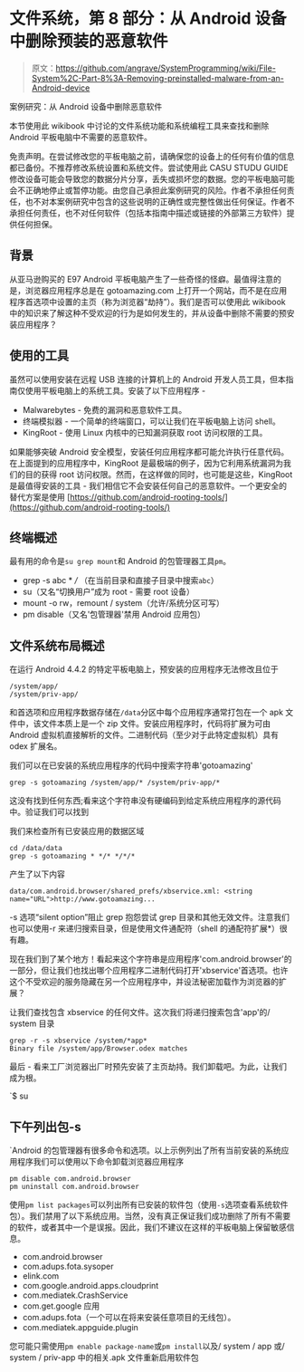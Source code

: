 # 文件系统，第 8 部分：从 Android 设备中删除预装的恶意软件

> 原文：<https://github.com/angrave/SystemProgramming/wiki/File-System%2C-Part-8%3A-Removing-preinstalled-malware-from-an-Android-device>

案例研究：从 Android 设备中删除恶意软件

本节使用此 wikibook 中讨论的文件系统功能和系统编程工具来查找和删除 Android 平板电脑中不需要的恶意软件。

免责声明。在尝试修改您的平板电脑之前，请确保您的设备上的任何有价值的信息都已备份。不推荐修改系统设置和系统文件。尝试使用此 CASU STUDU GUIDE 修改设备可能会导致您的数据分片分享，丢失或损坏您的数据。您的平板电脑可能会不正确地停止或暂停功能。由您自己承担此案例研究的风险。作者不承担任何责任，也不对本案例研究中包含的这些说明的正确性或完整性做出任何保证。作者不承担任何责任，也不对任何软件（包括本指南中描述或链接的外部第三方软件）提供任何担保。

## 背景

从亚马逊购买的 E97 Android 平板电脑产生了一些奇怪的怪癖。最值得注意的是，浏览器应用程序总是在 gotoamazing.com 上打开一个网站，而不是在应用程序首选项中设置的主页（称为浏览器“劫持”）。我们是否可以使用此 wikibook 中的知识来了解这种不受欢迎的行为是如何发生的，并从设备中删除不需要的预安装应用程序？

## 使用的工具

虽然可以使用安装在远程 USB 连接的计算机上的 Android 开发人员工具，但本指南仅使用平板电脑上的系统工具。安装了以下应用程序 -

*   Malwarebytes - 免费的漏洞和恶意软件工具。
*   终端模拟器 - 一个简单的终端窗口，可以让我们在平板电脑上访问 shell。
*   KingRoot - 使用 Linux 内核中的已知漏洞获取 root 访问权限的工具。

如果能够突破 Android 安全模型，安装任何应用程序都可能允许执行任意代码。在上面提到的应用程序中，KingRoot 是最极端的例子，因为它利用系统漏洞为我们的目的获得 root 访问权限。然而，在这样做的同时，也可能是这些，KingRoot 是最值得安装的工具 - 我们相信它不会安装任何自己的恶意软件。一个更安全的替代方案是使用 [https://github.com/android-rooting-tools/](https://github.com/android-rooting-tools/)

## 终端概述

最有用的命令是`su grep mount`和 Android 的包管理器工具`pm`。

*   grep -s abc * _/_ （在当前目录和直接子目录中搜索`abc`）
*   su（又名“切换用户”成为 root - 需要 root 设备）
*   mount -o rw，remount / system（允许/系统分区可写）
*   pm disable（又名'包管理器'禁用 Android 应用包）

## 文件系统布局概述

在运行 Android 4.4.2 的特定平板电脑上，预安装的应用程序无法修改且位于

```
/system/app/
/system/priv-app/ 
```

和首选项和应用程序数据存储在`/data`分区中每个应用程序通常打包在一个 apk 文件中，该文件本质上是一个 zip 文件。安装应用程序时，代码将扩展为可由 Android 虚拟机直接解析的文件。二进制代码（至少对于此特定虚拟机）具有 odex 扩展名。

我们可以在已安装的系统应用程序的代码中搜索字符串'gotoamazing'

```
grep -s gotoamazing /system/app/* /system/priv-app/* 
```

这没有找到任何东西;看来这个字符串没有硬编码到给定系统应用程序的源代码中。验证我们可以找到

我们来检查所有已安装应用的数据区域

```
cd /data/data
grep -s gotoamazing * */* */*/* 
```

产生了以下内容

```
data/com.android.browser/shared_prefs/xbservice.xml: <string name="URL">http://www.gotoamazing... 
```

-s 选项“silent option”阻止 grep 抱怨尝试 grep 目录和其他无效文件。注意我们也可以使用-r 来递归搜索目录，但是使用文件通配符（shell 的通配符扩展*）很有趣。

现在我们到了某个地方！看起来这个字符串是应用程序'com.android.browser'的一部分，但让我们也找出哪个应用程序二进制代码打开'xbservice'首选项。也许这个不受欢迎的服务隐藏在另一个应用程序中，并设法秘密加载作为浏览器的扩展？

让我们查找包含 xbservice 的任何文件。这次我们将递归搜索包含'app'的/ system 目录

```
grep -r -s xbservice /system/*app*
Binary file /system/app/Browser.odex matches 
```

最后 - 看来工厂浏览器出厂时预先安装了主页劫持。我们卸载吧。为此，让我们成为根。

`$ su

## 下午列出包-s

`Android 的包管理器有很多命令和选项。以上示例列出了所有当前安装的系统应用程序我们可以使用以下命令卸载浏览器应用程序

```
pm disable com.android.browser
pm uninstall com.android.browser 
```

使用`pm list packages`可以列出所有已安装的软件包（使用`-s`选项查看系统软件包）。我们禁用了以下系统应用。当然，没有真正保证我们成功删除了所有不需要的软件，或者其中一个是误报。因此，我们不建议在这样的平板电脑上保留敏感信息。

*   com.android.browser
*   com.adups.fota.sysoper
*   elink.com
*   com.google.android.apps.cloudprint
*   com.mediatek.CrashService
*   com.get.google 应用
*   com.adups.fota（一个可以在将来安装任意项目的无线包）。
*   com.mediatek.appguide.plugin

您可能只需使用`pm enable package-name`或`pm install`以及/ system / app 或/ system / priv-app 中的相关.apk 文件重新启用软件包